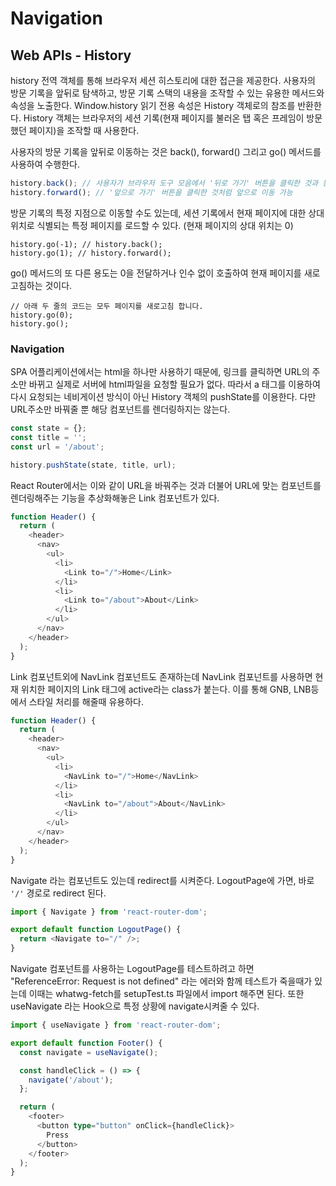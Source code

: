 # Navigation

## Web APIs - History

history 전역 객체를 통해 브라우저 세션 히스토리에 대한 접근을 제공한다. 사용자의 방문 기록을 앞뒤로 탐색하고, 방문 기록 스택의 내용을 조작할 수 있는 유용한 메서드와 속성을 노출한다. Window.history 읽기 전용 속성은 History 객체로의 참조를 반환한다. History 객체는 브라우저의 세션 기록(현재 페이지를 불러온 탭 혹은 프레임이 방문했던 페이지)을 조작할 때 사용한다.



사용자의 방문 기록을 앞뒤로 이동하는 것은 back(), forward() 그리고 go() 메서드를 사용하여 수행한다.

```javascript
history.back(); // 사용자가 브라우저 도구 모음에서 '뒤로 가기' 버튼을 클릭한 것과 동일
history.forward(); // '앞으로 가기' 버튼을 클릭한 것처럼 앞으로 이동 가능
```

방문 기록의 특정 지점으로 이동할 수도 있는데, 세션 기록에서 현재 페이지에 대한 상대 위치로 식별되는 특정 페이지를 로드할 수 있다. (현재 페이지의 상대 위치는 0)

```tsx
history.go(-1); // history.back();
history.go(1); // history.forward();
```

go() 메서드의 또 다른 용도는 0을 전달하거나 인수 없이 호출하여 현재 페이지를 새로고침하는 것이다.

```tsx
// 아래 두 줄의 코드는 모두 페이지를 새로고침 합니다.
history.go(0);
history.go();
```



### Navigation

SPA 어플리케이션에서는 html을 하나만 사용하기 때문에, 링크를 클릭하면 URL의 주소만 바뀌고 실제로 서버에 html파일을 요청할 필요가 없다. 따라서 a 태그를 이용하여 다시 요청되는 네비게이션 방식이 아닌 History 객체의 pushState를 이용한다. 다만 URL주소만 바꿔줄 뿐 해당 컴포넌트를 렌더링하지는 않는다.

```ts
const state = {};
const title = '';
const url = '/about';

history.pushState(state, title, url);
```

React Router에서는 이와 같이 URL을 바꿔주는 것과 더불어 URL에 맞는 컴포넌트를 렌더링해주는 기능을 추상화해놓은 Link 컴포넌트가 있다.

```ts
function Header() {
  return (
    <header>
      <nav>
        <ul>
          <li>
            <Link to="/">Home</Link>
          </li>
          <li>
            <Link to="/about">About</Link>
          </li>
        </ul>
      </nav>
    </header>
  );
}
```

Link 컴포넌트외에 NavLink 컴포넌트도 존재하는데 NavLink 컴포넌트를 사용하면 현재 위치한 페이지의 Link 태그에 active라는 class가 붙는다. 이를 통해 GNB, LNB등에서 스타일 처리를 해줄때 유용하다.

```ts
function Header() {
  return (
    <header>
      <nav>
        <ul>
          <li>
            <NavLink to="/">Home</NavLink>
          </li>
          <li>
            <NavLink to="/about">About</NavLink>
          </li>
        </ul>
      </nav>
    </header>
  );
}
```

Navigate 라는 컴포넌트도 있는데 redirect를 시켜준다. LogoutPage에 가면, 바로 `'/'` 경로로 redirect 된다.

```ts
import { Navigate } from 'react-router-dom';

export default function LogoutPage() {
  return <Navigate to="/" />;
}
```

Navigate 컴포넌트를 사용하는 LogoutPage를 테스트하려고 하면 "ReferenceError: Request is not defined" 라는 에러와 함께 테스트가 죽을때가 있는데 이때는 whatwg-fetch를 setupTest.ts 파일에서 import 해주면 된다. 또한 useNavigate 라는 Hook으로 특정 상황에 navigate시켜줄 수 있다.

```ts
import { useNavigate } from 'react-router-dom';

export default function Footer() {
  const navigate = useNavigate();

  const handleClick = () => {
    navigate('/about');
  };

  return (
    <footer>
      <button type="button" onClick={handleClick}>
        Press
      </button>
    </footer>
  );
}
```
